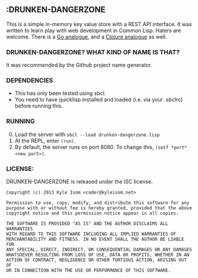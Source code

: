 ## :DRUNKEN-DANGERZONE
This is a simple in-memory key value store with a REST API interface. It
was written to learn play with web development in Common Lisp. Haters are
welcome. There is a [Go analogue](https://github.com/gokyle/drunken_dangerzone),
and a [Clojure analogue](https://github.com/kisom/clj-drunken-dangerzone)
as well.

### DRUNKEN-DANGERZONE? WHAT KIND OF NAME IS THAT?
It was recommended by the Github project name generator.

### DEPENDENCIES
* This has only been tested using sbcl.
* You need to have quicklisp installed and loaded (i.e. via your .sbclrc)
   before running this.

### RUNNING

0. Load the server with `sbcl --load drunken-dangerzone.lisp`
0. At the REPL, enter `(run)`.
0. By default, the server runs on port 8080. To change this,
   `(setf *port* <new port>)`.

### LICENSE:
DRUNKEN-DANGERZONE is released under the ISC license.

    Copyright (c) 2013 Kyle Isom <coder@kyleisom.net>
     
    Permission to use, copy, modify, and distribute this software for any
    purpose with or without fee is hereby granted, provided that the above 
    copyright notice and this permission notice appear in all copies.
     
    THE SOFTWARE IS PROVIDED "AS IS" AND THE AUTHOR DISCLAIMS ALL WARRANTIES
    WITH REGARD TO THIS SOFTWARE INCLUDING ALL IMPLIED WARRANTIES OF
    MERCHANTABILITY AND FITNESS. IN NO EVENT SHALL THE AUTHOR BE LIABLE FOR
    ANY SPECIAL, DIRECT, INDIRECT, OR CONSEQUENTIAL DAMAGES OR ANY DAMAGES
    WHATSOEVER RESULTING FROM LOSS OF USE, DATA OR PROFITS, WHETHER IN AN
    ACTION OF CONTRACT, NEGLIGENCE OR OTHER TORTIOUS ACTION, ARISING OUT OF
    OR IN CONNECTION WITH THE USE OR PERFORMANCE OF THIS SOFTWARE. 
